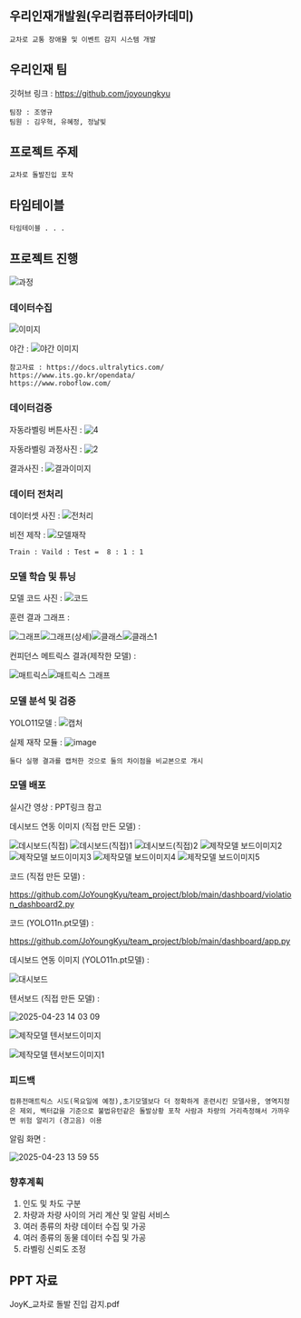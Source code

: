 ## 우리인재개발원(우리컴퓨터아카데미)
```
교차로 교통 장애물 및 이벤트 감지 시스템 개발
```
## 우리인재 팀
깃허브 링크 : https://github.com/joyoungkyu
```
팀장 : 조영규 
팀원 : 김우혁, 유혜정, 정날빛
```
## 프로젝트 주제
```
교차로 돌발진입 포착
```
## 타임테이블
```
타임테이블 . . . 
```
## 프로젝트 진행
![과정](https://github.com/user-attachments/assets/52282c9f-debb-4efe-a20b-0716b9a2539a)
### 데이터수집
![이미지](https://github.com/user-attachments/assets/4258d17c-e76c-4dfa-8044-170fd6362205)

야간 :
![야간 이미지](https://github.com/user-attachments/assets/8d9de2d7-6b4b-400b-b1e2-a745b9241d55)
```
참고자료 : https://docs.ultralytics.com/
https://www.its.go.kr/opendata/
https://www.roboflow.com/
```
### 데이터검증
자동라벨링 버튼사진 :
![4](https://github.com/user-attachments/assets/0c3a0d0a-7643-4566-ad50-7c0d7afb04a6)

자동라벨링 과정사진 :
![2](https://github.com/user-attachments/assets/d5c0e756-5b7b-4f9f-a70a-0fc25fb6ad71)

결과사진 :
![결과이미지](https://github.com/user-attachments/assets/81a2b7d4-60f2-4842-ad8c-a3c1fd8d2de8)

### 데이터 전처리
데이터셋 사진 :
![전처리](https://github.com/user-attachments/assets/b47fca84-3a7a-415a-afea-bceb33ee01bd)

비전 제작 :
![모델재작](https://github.com/user-attachments/assets/1f635a4f-5704-4bed-a875-f382f5aaa514)

```
Train : Vaild : Test =  8 : 1 : 1
```
### 모델 학습 및 튜닝
모델 코드 사진 :
![코드](https://github.com/user-attachments/assets/3f495da8-2da4-4a2d-b114-0d2b4d42c5ab)

훈련 결과 그래프 :

![그래프](https://github.com/user-attachments/assets/7e8cdeff-bbd8-47e9-90dc-6d29592f7c65)![그래프(상세)](https://github.com/user-attachments/assets/deb2a836-683c-4be6-8c74-af84123567cb)![클래스](https://github.com/user-attachments/assets/36b09dd6-dbda-42c4-925c-30ecbbcad6b1)![클래스1](https://github.com/user-attachments/assets/204e14a5-6b34-4062-bf91-21789c943a63)

컨피던스 메트릭스 결과(제작한 모델) :

![매트릭스](https://github.com/user-attachments/assets/d4edddb9-9286-405b-83d1-0f5c3f275b4d)![매트릭스 그래프](https://github.com/user-attachments/assets/c5c20532-bcb6-4dff-8e96-be0416c51f08)

### 모델 분석 및 검증
YOLO11모델 :
![캡처](https://github.com/user-attachments/assets/8609560a-b575-440c-a570-bb6bfdc36c3f)

실제 재작 모듈 :
![image](https://github.com/user-attachments/assets/561e2eea-0ecb-4c46-9024-fb199d85adcc)
```
둘다 실행 결과를 캡처한 것으로 둘의 차이점을 비교본으로 개시
```
### 모델 배포
실시간 영상 : PPT링크 참고

데시보드 연동 이미지 (직접 만든 모델) :

![데시보드(직접)](https://github.com/user-attachments/assets/d73a228f-5f1b-4e25-8f95-26225a98ee14) ![데시보드(직접)1](https://github.com/user-attachments/assets/7f9abf32-095b-4ab0-bed9-9ddeea53eb9c)
![데시보드(직접)2](https://github.com/user-attachments/assets/6911bd92-3579-4ca8-90e7-784ceeae8012) ![제작모델 보드이미지2](https://github.com/user-attachments/assets/4c9fe4fb-5446-4830-8a1a-11bbb9ee9881) ![제작모델 보드이미지3](https://github.com/user-attachments/assets/eeac66d1-339a-4d87-b53b-2833c41931fc) ![제작모델 보드이미지4](https://github.com/user-attachments/assets/ae463b59-f0b2-4663-983d-de005abc9370) ![제작모델 보드이미지5](https://github.com/user-attachments/assets/63680ce9-9f82-4afc-837c-4118740d56e2)

코드 (직접 만든 모델) :

https://github.com/JoYoungKyu/team_project/blob/main/dashboard/violation_dashboard2.py

코드 (YOLO11n.pt모델) :

https://github.com/JoYoungKyu/team_project/blob/main/dashboard/app.py

데시보드 연동 이미지 (YOLO11n.pt모델) :

![대시보드](https://github.com/user-attachments/assets/0992c478-e752-47b0-9a0b-c97fc2441b88)

텐서보드 (직접 만든 모델) :

![2025-04-23 14 03 09](https://github.com/user-attachments/assets/22aff234-3694-44ec-bf76-9141b3318260)

![제작모델 텐서보드이미지](https://github.com/user-attachments/assets/49211271-305a-4263-a07f-f33c4fcd7a23)

![제작모델 텐서보드이미지1](https://github.com/user-attachments/assets/75a0c8d2-d189-4d77-8afe-49866f9de6b1)

### 피드백
```
컴퓨전매트릭스 시도(목요일에 예정),초기모델보다 더 정확하게 훈련시킨 모델사용, 영역지정은 제외, 벡터값을 기준으로 불법유턴같은 돌발상황 포착 사람과 차량의 거리측정해서 가까우면 위험 알리기 (경고음) 이용
```
알림 화면 :

![2025-04-23 13 59 55](https://github.com/user-attachments/assets/d13d90aa-52dc-4374-a794-946c061a9724)

### 향후계획
1. 인도 및 차도 구분
2. 차량과 차량 사이의 거리 계산 및 알림 서비스
3. 여러 종류의 차량 데이터 수집 및 가공
4. 여러 종류의 동물 데이터 수집 및 가공
5. 라벨링 신뢰도 조정

## PPT 자료
JoyK_교차로 돌발 진입 감지.pdf

